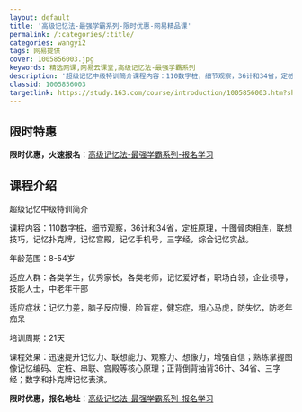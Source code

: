 ```yaml
---
layout: default
title: '高级记忆法-最强学霸系列-限时优惠-网易精品课'
permalink: /:categories/:title/
categories: wangyi2
tags: 网易提供
cover: 1005856003.jpg
keywords: 精选网课,网易云课堂,高级记忆法-最强学霸系列
description: '超级记忆中级特训简介课程内容：110数字桩，细节观察，36计和34省，定桩原理，十图骨肉相连，联想技巧，记忆扑克牌，记忆'
classid: 1005856003
targetlink: https://study.163.com/course/introduction/1005856003.htm?share=1&shareId=1025206652&utm_campaign=share&utm_medium=iphoneShare&utm_source=&utm_u=1025206652
---
```


## 限时特惠

**限时优惠，火速报名**：[高级记忆法-最强学霸系列-报名学习](https://study.163.com/course/introduction/1005856003.htm?share=1&shareId=1025206652&utm_campaign=share&utm_medium=iphoneShare&utm_source=&utm_u=1025206652)

## 课程介绍

超级记忆中级特训简介

课程内容：110数字桩，细节观察，36计和34省，定桩原理，十图骨肉相连，联想技巧，记忆扑克牌，记忆宫殿，记忆手机号，三字经，综合记忆实战。

年龄范围：8-54岁

适应人群：各类学生，优秀家长，各类老师，记忆爱好者，职场白领，企业领导，技能人士，中老年干部

适应症状：记忆力差，脑子反应慢，脸盲症，健忘症，粗心马虎，防失忆，防老年痴呆

培训周期：21天

课程效果：迅速提升记忆力、联想能力、观察力、想像力，增强自信；熟练掌握图像记忆编码、定桩、串联、宫殿等核心原理；正背倒背抽背36计、34省、三字经；数字和扑克牌记忆表演。

**限时优惠，报名地址**：[高级记忆法-最强学霸系列-报名学习](https://study.163.com/course/introduction/1005856003.htm?share=1&shareId=1025206652&utm_campaign=share&utm_medium=iphoneShare&utm_source=&utm_u=1025206652)


